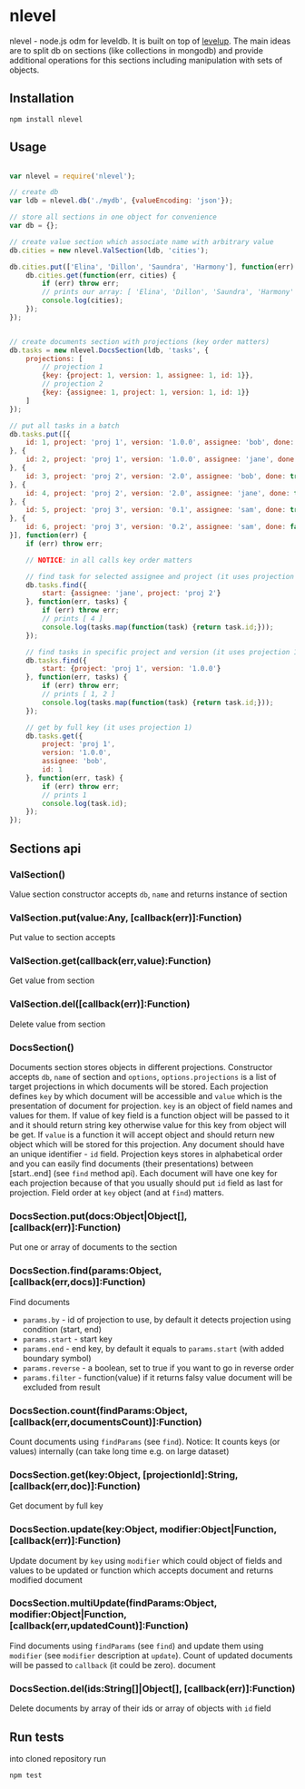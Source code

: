 # nlevel

nlevel - node.js odm for leveldb.
It is built on top of [levelup](https://github.com/rvagg/node-levelup).
The main ideas are to split db on sections (like collections in mongodb)
and provide additional operations for this sections including manipulation with
sets of objects.


## Installation

```
npm install nlevel
```


## Usage

```js

var nlevel = require('nlevel');

// create db
var ldb = nlevel.db('./mydb', {valueEncoding: 'json'});

// store all sections in one object for convenience
var db = {};

// create value section which associate name with arbitrary value
db.cities = new nlevel.ValSection(ldb, 'cities');

db.cities.put(['Elina', 'Dillon', 'Saundra', 'Harmony'], function(err) {
	db.cities.get(function(err, cities) {
		if (err) throw err;
		// prints our array: [ 'Elina', 'Dillon', 'Saundra', 'Harmony' ]
		console.log(cities);
	});
});


// create documents section with projections (key order matters)
db.tasks = new nlevel.DocsSection(ldb, 'tasks', {
	projections: [
		// projection 1
		{key: {project: 1, version: 1, assignee: 1, id: 1}},
		// projection 2
		{key: {assignee: 1, project: 1, version: 1, id: 1}}
	]
});

// put all tasks in a batch
db.tasks.put([{
	id: 1, project: 'proj 1', version: '1.0.0', assignee: 'bob', done: true
}, {
	id: 2, project: 'proj 1', version: '1.0.0', assignee: 'jane', done: false
}, {
	id: 3, project: 'proj 2', version: '2.0', assignee: 'bob', done: true
}, {
	id: 4, project: 'proj 2', version: '2.0', assignee: 'jane', done: true
}, {
	id: 5, project: 'proj 3', version: '0.1', assignee: 'sam', done: true
}, {
	id: 6, project: 'proj 3', version: '0.2', assignee: 'sam', done: false
}], function(err) {
	if (err) throw err;

	// NOTICE: in all calls key order matters

	// find task for selected assignee and project (it uses projection 2)
	db.tasks.find({
		start: {assignee: 'jane', project: 'proj 2'}
	}, function(err, tasks) {
		if (err) throw err;
		// prints [ 4 ]
		console.log(tasks.map(function(task) {return task.id;}));
	});

	// find tasks in specific project and version (it uses projection 1)
	db.tasks.find({
		start: {project: 'proj 1', version: '1.0.0'}
	}, function(err, tasks) {
		if (err) throw err;
		// prints [ 1, 2 ]
		console.log(tasks.map(function(task) {return task.id;}));
	});

	// get by full key (it uses projection 1)
	db.tasks.get({
		project: 'proj 1',
		version: '1.0.0',
		assignee: 'bob',
		id: 1
	}, function(err, task) {
		if (err) throw err;
		// prints 1
		console.log(task.id);
	});
});

```


## Sections api

### ValSection()

  Value section constructor accepts `db`, `name` and returns instance of section

### ValSection.put(value:Any, [callback(err)]:Function)

  Put value to section accepts

### ValSection.get(callback(err,value):Function)

  Get value from section

### ValSection.del([callback(err)]:Function)

  Delete value from section

### DocsSection()

  Documents section stores objects in different projections. Constructor
  accepts `db`, `name` of section and `options`, `options.projections` is a
  list of target projections in which documents will be stored.
  Each projection defines `key` by which document will be accessible and
  `value` which is the presentation of document for projection. `key` is an
  object of field names and values for them. If value of key field is a
  function object will be passed to it and it should return string key
  otherwise value for this key from object will be get. If `value` is a
  function it will accept object and should return new object which will be
  stored for this projection. Any document should have an unique identifier - 
  `id` field. Projection keys stores in alphabetical order and you can easily
  find documents (their presentations) between [start..end] (see `find` method
  api). Each document will have one key for each projection because of that
  you usually should put `id` field as last for projection. Field order at
  `key` object (and at `find`) matters.

### DocsSection.put(docs:Object|Object[], [callback(err)]:Function)

  Put one or array of documents to the section

### DocsSection.find(params:Object, [callback(err,docs)]:Function)

  Find documents
  
  - `params.by` - id of projection to use, by default it detects projection
  using condition (start, end)
  - `params.start` - start key
  - `params.end` - end key, by default it equals to `params.start` (with added
  boundary symbol)
  - `params.reverse` - a boolean, set to true if you want to go in reverse order
  - `params.filter` - function(value) if it returns falsy value document will be
  excluded from result

### DocsSection.count(findParams:Object, [callback(err,documentsCount)]:Function)

  Count documents using `findParams` (see `find`).
  Notice: It counts keys (or values) internally (can take long time e.g. on
  large dataset)

### DocsSection.get(key:Object, [projectionId]:String, [callback(err,doc)]:Function)

  Get document by full key

### DocsSection.update(key:Object, modifier:Object|Function, [callback(err)]:Function)

  Update document by `key` using `modifier` which could object of fields and
  values to be updated or function which accepts document and returns modified
  document

### DocsSection.multiUpdate(findParams:Object, modifier:Object|Function, [callback(err,updatedCount)]:Function)

  Find documents using `findParams` (see `find`) and update them using
  `modifier` (see `modifier` description at `update`). Count of updated
  documents will be passed to `callback` (it could be zero).
  document

### DocsSection.del(ids:String[]|Object[], [callback(err)]:Function)

  Delete documents by array of their ids or array of objects with `id` field


## Run tests

into cloned repository run

```
npm test
```
